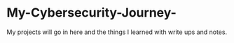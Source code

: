# My-Cybersecurity-Journey-
My projects will go in here and the things I learned with write ups and notes.
